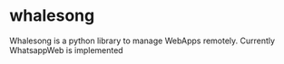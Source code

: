 # whalesong
Whalesong is a python library to manage WebApps remotely. Currently WhatsappWeb is implemented
